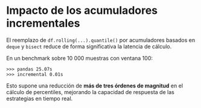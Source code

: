 # Impacto de los acumuladores incrementales

El reemplazo de `df.rolling(...).quantile()` por acumuladores basados en
`deque` y `bisect` reduce de forma significativa la latencia de cálculo.

En un benchmark sobre 10 000 muestras con ventana 100:

```
>>> pandas 25.07s
>>> incremental 0.01s
```

Esto supone una reducción de **más de tres órdenes de magnitud** en el
cálculo de percentiles, mejorando la capacidad de respuesta de las
estrategias en tiempo real.
